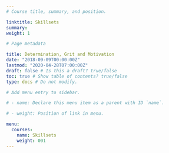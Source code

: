```yaml
---
# Course title, summary, and position.

linktitle: Skillsets
summary:
weight: 1

# Page metadata

title: Determination, Grit and Motivation
date: "2018-09-09T00:00:00Z"
lastmod: "2020-04-28T07:00:00Z"
draft: false # Is this a draft? true/false
toc: true # Show table of contents? true/false
type: docs # Do not modify.

# Add menu entry to sidebar.

# - name: Declare this menu item as a parent with ID `name`.

# - weight: Position of link in menu.

menu:
  courses:
    name: Skillsets
    weight: 001
---
```

